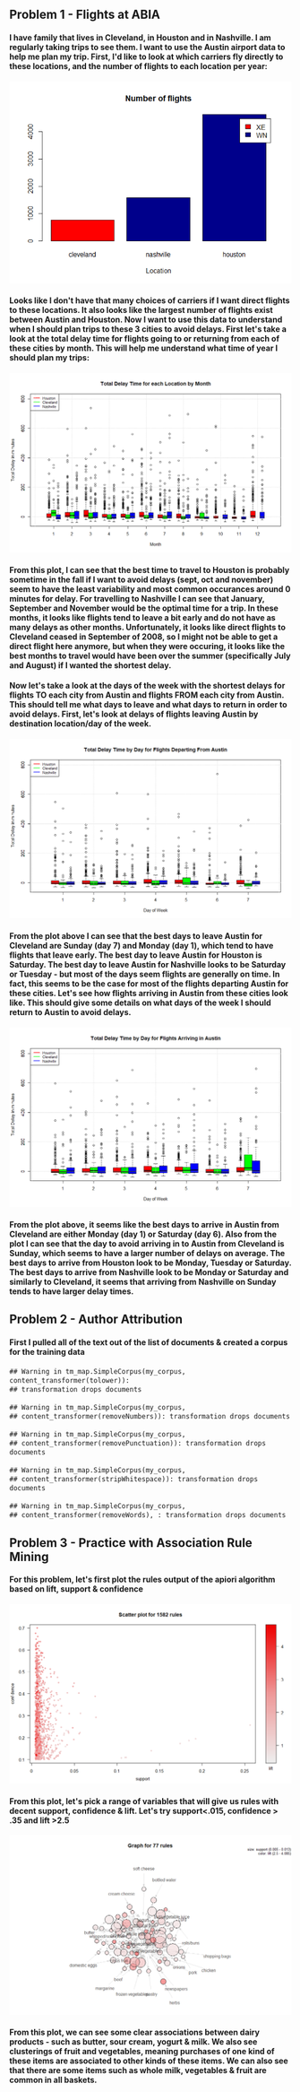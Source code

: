 Problem 1 - Flights at ABIA
---------------------------

#### I have family that lives in Cleveland, in Houston and in Nashville. I am regularly taking trips to see them. I want to use the Austin airport data to help me plan my trip. First, I'd like to look at which carriers fly directly to these locations, and the number of flights to each location per year:

![](Homework_2_files/figure-markdown_strict/unnamed-chunk-1-1.png)

#### Looks like I don't have that many choices of carriers if I want direct flights to these locations. It also looks like the largest number of flights exist between Austin and Houston. Now I want to use this data to understand when I should plan trips to these 3 cities to avoid delays. First let's take a look at the total delay time for flights going to or returning from each of these cities by month. This will help me understand what time of year I should plan my trips:

![](Homework_2_files/figure-markdown_strict/unnamed-chunk-2-1.png)

#### From this plot, I can see that the best time to travel to Houston is probably sometime in the fall if I want to avoid delays (sept, oct and november) seem to have the least variability and most common occurances around 0 minutes for delay. For travelling to Nashville I can see that January, September and November would be the optimal time for a trip. In these months, it looks like flights tend to leave a bit early and do not have as many delays as other months. Unfortunately, it looks like direct flights to Cleveland ceased in September of 2008, so I might not be able to get a direct flight here anymore, but when they were occuring, it looks like the best months to travel would have been over the summer (specifically July and August) if I wanted the shortest delay.

#### Now let's take a look at the days of the week with the shortest delays for flights TO each city from Austin and flights FROM each city from Austin. This should tell me what days to leave and what days to return in order to avoid delays. First, let's look at delays of flights leaving Austin by destination location/day of the week.

![](Homework_2_files/figure-markdown_strict/unnamed-chunk-3-1.png)

#### From the plot above I can see that the best days to leave Austin for Cleveland are Sunday (day 7) and Monday (day 1), which tend to have flights that leave early. The best day to leave Austin for Houston is Saturday. The best day to leave Austin for Nashville looks to be Saturday or Tuesday - but most of the days seem flights are generally on time. In fact, this seems to be the case for most of the flights departing Austin for these cities. Let's see how flights arriving in Austin from these cities look like. This should give some details on what days of the week I should return to Austin to avoid delays.

![](Homework_2_files/figure-markdown_strict/unnamed-chunk-4-1.png)

#### From the plot above, it seems like the best days to arrive in Austin from Cleveland are either Monday (day 1) or Saturday (day 6). Also from the plot I can see that the day to avoid arriving in to Austin from Cleveland is Sunday, which seems to have a larger number of delays on average. The best days to arrive from Houston look to be Monday, Tuesday or Saturday. The best days to arrive from Nashville look to be Monday or Saturday and similarly to Cleveland, it seems that arriving from Nashville on Sunday tends to have larger delay times.

Problem 2 - Author Attribution
------------------------------

#### First I pulled all of the text out of the list of documents & created a corpus for the training data

    ## Warning in tm_map.SimpleCorpus(my_corpus, content_transformer(tolower)):
    ## transformation drops documents

    ## Warning in tm_map.SimpleCorpus(my_corpus,
    ## content_transformer(removeNumbers)): transformation drops documents

    ## Warning in tm_map.SimpleCorpus(my_corpus,
    ## content_transformer(removePunctuation)): transformation drops documents

    ## Warning in tm_map.SimpleCorpus(my_corpus,
    ## content_transformer(stripWhitespace)): transformation drops documents

    ## Warning in tm_map.SimpleCorpus(my_corpus,
    ## content_transformer(removeWords), : transformation drops documents

Problem 3 - Practice with Association Rule Mining
-------------------------------------------------

#### For this problem, let's first plot the rules output of the apiori algorithm based on lift, support & confidence

![](Homework_2_files/figure-markdown_strict/unnamed-chunk-6-1.png)

#### From this plot, let's pick a range of variables that will give us rules with decent support, confidence & lift. Let's try support&lt;.015, confidence &gt; .35 and lift &gt;2.5

![](Homework_2_files/figure-markdown_strict/unnamed-chunk-7-1.png)

#### From this plot, we can see some clear associations between dairy products - such as butter, sour cream, yogurt & milk. We also see clusterings of fruit and vegetables, meaning purchases of one kind of these items are associated to other kinds of these items. We can also see that there are some items such as whole milk, vegetables & fruit are common in all baskets.
